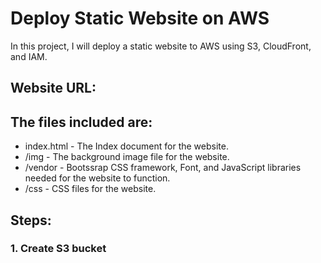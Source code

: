 # Deploy Static Website on AWS

In this project, I will deploy a static website to AWS using S3, CloudFront, and IAM.

## Website URL: 

## The files included are: 

- index.html - The Index document for the website.
- /img - The background image file for the website.
- /vendor - Bootssrap CSS framework, Font, and JavaScript libraries needed for the website to function.
- /css - CSS files for the website.

## Steps:
### 1. Create S3 bucket
